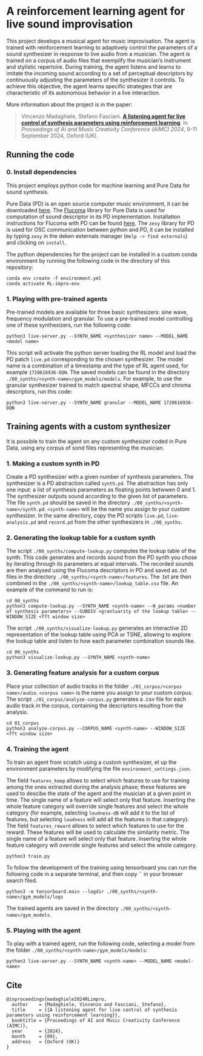 # A reinforcement learning agent for live sound improvisation

This project develops a musical agent for music improvisation. The agent is trained with reinforcement learning to adaptively control the parameters of a sound synthesizer in response to live audio from a musician. The agent is trained on a corpus of audio files that exemplify the musician’s instrument and stylistic repertoire. During training, the agent listens and learns to imitate the incoming sound according to a set of perceptual descriptors by continuously adjusting the parameters of the synthesizer it controls. To achieve this objective, the agent learns specific strategies that are characteristic of its autonomous behavior in a live interaction.

More information about the project is in the paper:
> Vincenzo Madaghiele, Stefano Fasciani.
> [**A listening agent for live control of synthesis parameters using reinforcement learning**]().
> In _Proceedings of AI and Music Creativity Conference (AIMC) 2024_, 9-11 September 2024, Oxford (UK).

## Running the code

### 0. Install dependencies
This project employs python code for machine learning and Pure Data for sound synthesis. 

Pure Data (PD) is an open source computer music environment, it can be downloaded [here](https://puredata.info/downloads). The [Flucoma](https://www.flucoma.org/) library for Pure Data is used for computation of sound descriptor in its PD implementation. Installation instructions for Flucoma with PD can be found [here](https://learn.flucoma.org/installation/pd/). The `zexy` library for PD is used for OSC communication between python and PD, it can be installed by typing `zexy` in the deken externals manager (`Help -> find externals`) and clicking on `install`.

The python dependencies for the project can be installed in a custom conda environment by running the following code in the directory of this repository:
```
conda env create -f environment.yml
conda activate RL-impro-env
```

### 1. Playing with pre-trained agents
Pre-trained models are available for three basic synthesizers: sine wave, frequency modulation and granular. To use a pre-trained model controlling one of these synthesizers, run the following code:
```
python3 live-server.py --SYNTH_NAME <synthesizer name> --MODEL_NAME <model name> 
```
This script will activate the python server loading the RL model and load the PD patch `live.pd` corresponding to the chosen synthesizer.
The model name is a combination of a timestamp and the type of RL agent used, for example `1720616936-DQN`. The saved models can be found in the directory `./00_synths/<synth-name>/gym_models/models`. For example, to use the granular synthesizer trained to match spectral shape, MFCCs and chroma descriptors, run this code:
```
python3 live-server.py --SYNTH_NAME granular --MODEL_NAME 1720616936-DQN
```



## Training agents with a custom synthesizer
It is possible to train the agent on any custom synthesizer coded in Pure Data, using any corpus of sond files representing the musician. 

### 1. Making a custom synth in PD
Create a PD synthesizer with a given number of synthesis parameters. The synthesizer is a PD abstraction called `synth.pd`. The abstraction has only one input: a list of synthesis parameters as floating points betwwen 0 and 1. The synthesizer outputs sound according to the given list of parameters.
The file `synth.pd` should be saved in the directory `./00_synths/<synth-name>/synth.pd`. `<synth-name>` will be the name you assign to your custom synthesizer. In the same directory, copy the PD scripts `live.pd`, `live-analysis.pd` and `record.pd` from the other synthesizers in `./00_synths`.

### 2. Generating the lookup table for a custom synth
The script `./00_synths/compute-lookup.py` computes the lookup table of the synth. This code generates and records sound from the PD synth you chose by iterating through its parameters at equal intervals. The recorded sounds are then analysed using the Flucoma descriptors in PD and saved as .txt files in the directory `./00_synths/<synth-name>/features`. The .txt are then combined in the `./00_synths/<synth-name>/lookup_table.csv` file. An example of the command to run is:
```
cd 00_synths
python3 compute-lookup.py --SYNTH_NAME <synth-name> --N_params <number of synthesis parameters> --SUBDIV <granluarity of the lookup table> --WINDOW_SIZE <fft window size>
```

The script `./00_synths/visualize-lookup.py` generates an interactive 2D representation of the lookup table using PCA or TSNE, allowing to explore the lookup table and listen to how each parameter combination sounds like.
```
cd 00_synths
python3 visualize-lookup.py --SYNTH_NAME <synth-name> 
```

### 3. Generating feature analysis for a custom corpus
Place your collection of audio tracks in the folder `./01_corpus/<corpus name>/audio`. `<corpus name>` is the name you assign to your custom corpus.
The script `./01_corpus/analyze-corpus.py` generates a .csv file for each audio track in the corpus, containing the descriptors resulting from the analysis. 
```
cd 01_corpus
python3 analyze-corpus.py --CORPUS_NAME <synth-name> --WINDOW_SIZE <fft window size>
```

### 4. Training the agent
To train an agent from scratch using a custom synthesizer, et up the environment parameters by modifying the file `environment_settings.json`. 

The field `features_keep` allows to select which features to use for training among the ones extracted during the analysis phase; these features are used to descibe the state of the agent and the musician at a given point in time. The single name of a feature will select only that feature. Inserting the whole feature category will override single features and select the whole category (for example, selecting `loudness-dB` will add it to the list of features, but selecting `loudness` will add all the features in that category).
The field `features_reward` allows to select which features to use for the reward. These features will be used to calculate the similarity metric. The single name of a feature will select only that feature. Inserting the whole feature category will override single features and select the whole category.
```
python3 train.py
```

To follow the development of the training using tensorboard you can run the following code in a separate terminal, and then copy `` in your browser search filed. 
```
python3 -m tensorboard.main --logdir ./00_synths/<synth-name>/gym_models/logs
```

The trained agents are saved in the directory `./00_synths/<synth-name>/gym_models`.

### 5. Playing with the agent
To play with a trained agent, run the following code, selecting a model from the folder `./00_synths/<synth-name>/gym_models/models`:
```
python3 live-server.py --SYNTH_NAME <synth-name> --MODEL_NAME <model-name>
```

## Cite
```
@inproceedings{madaghiele2024RLimpro,
  author    = {Madaghiele, Vincenzo and Fasciani, Stefano},
  title     = {{A listening agent for live control of synthesis parameters using reinforcement learning}},
  booktitle = {Proceedings of AI and Music Creativity Conference (AIMC)},
  year      = {2024},
  month     = {09},
  address   = {Oxford (UK)}
}
```


